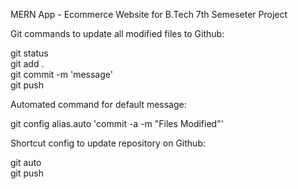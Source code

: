 MERN App - Ecommerce Website for B.Tech 7th Semeseter Project

Git commands to update all modified files to Github:

git status\
git add .\
git commit -m 'message'\
git push

Automated command for default message:

git config alias.auto 'commit -a -m "Files Modified"'

Shortcut config to update repository on Github:

git auto\
git push